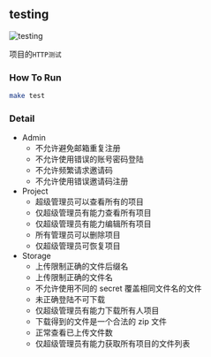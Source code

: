 ## testing

![testing](https://github.com/ChenKS12138/collect-homework-go/workflows/testing/badge.svg)

项目的`HTTP测试`

### How To Run

```sh
make test
```

### Detail

- Admin
  - 不允许避免邮箱重复注册
  - 不允许使用错误的账号密码登陆
  - 不允许频繁请求邀请码
  - 不允许使用错误邀请码注册
- Project
  - 超级管理员可以查看所有的项目
  - 仅超级管理员有能力查看所有项目
  - 仅超级管理员有能力编辑所有项目
  - 所有管理员可以删除项目
  - 仅超级管理员可恢复项目
- Storage
  - 上传限制正确的文件后缀名
  - 上传限制正确的文件名
  - 不允许使用不同的 secret 覆盖相同文件名的文件
  - 未正确登陆不可下载
  - 仅超级管理员有能力下载所有人项目
  - 下载得到的文件是一个合法的 zip 文件
  - 正常查看已上传文件数
  - 仅超级管理员有能力获取所有项目的文件列表
